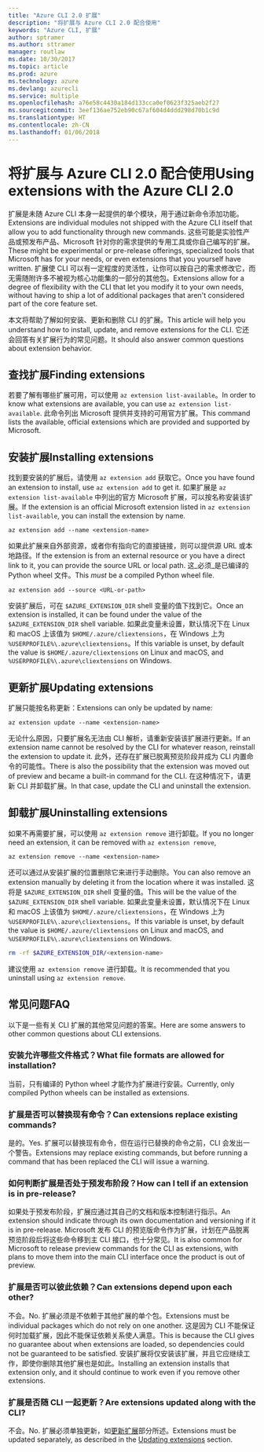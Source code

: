 ```yaml
---
title: "Azure CLI 2.0 扩展"
description: "将扩展与 Azure CLI 2.0 配合使用"
keywords: "Azure CLI, 扩展"
author: sptramer
ms.author: sttramer
manager: routlaw
ms.date: 10/30/2017
ms.topic: article
ms.prod: azure
ms.technology: azure
ms.devlang: azurecli
ms.service: multiple
ms.openlocfilehash: a76e58c4430a184d133cca0ef0623f325aeb2f27
ms.sourcegitcommit: 3eef136ae752eb90c67af604d4ddd298d70b1c9d
ms.translationtype: HT
ms.contentlocale: zh-CN
ms.lasthandoff: 01/06/2018
---
```

# <a name="using-extensions-with-the-azure-cli-20"></a><span data-ttu-id="d8944-104">将扩展与 Azure CLI 2.0 配合使用</span><span class="sxs-lookup"><span data-stu-id="d8944-104">Using extensions with the Azure CLI 2.0</span></span>

<span data-ttu-id="d8944-105">扩展是未随 Azure CLI 本身一起提供的单个模块，用于通过新命令添加功能。</span><span class="sxs-lookup"><span data-stu-id="d8944-105">Extensions are individual modules not shipped with the Azure CLI itself that allow you to add functionality through new commands.</span></span> <span data-ttu-id="d8944-106">这些可能是实验性产品或预发布产品、Microsoft 针对你的需求提供的专用工具或你自己编写的扩展。</span><span class="sxs-lookup"><span data-stu-id="d8944-106">These might be experimental or pre-release offerings, specialized tools that Microsoft has for your needs, or even extensions that you yourself have written.</span></span> <span data-ttu-id="d8944-107">扩展使 CLI 可以有一定程度的灵活性，让你可以按自己的需求修改它，而无需随附许多不被视为核心功能集的一部分的其他包。</span><span class="sxs-lookup"><span data-stu-id="d8944-107">Extensions allow for a degree of flexibility with the CLI that let you modify it to your own needs, without having to ship a lot of additional packages that aren't considered part of the core feature set.</span></span>

<span data-ttu-id="d8944-108">本文将帮助了解如何安装、更新和删除 CLI 的扩展。</span><span class="sxs-lookup"><span data-stu-id="d8944-108">This article will help you understand how to install, update, and remove extensions for the CLI.</span></span> <span data-ttu-id="d8944-109">它还会回答有关扩展行为的常见问题。</span><span class="sxs-lookup"><span data-stu-id="d8944-109">It should also answer common questions about extension behavior.</span></span>

## <a name="finding-extensions"></a><span data-ttu-id="d8944-110">查找扩展</span><span class="sxs-lookup"><span data-stu-id="d8944-110">Finding extensions</span></span>

<span data-ttu-id="d8944-111">若要了解有哪些扩展可用，可以使用 `az extension list-available`。</span><span class="sxs-lookup"><span data-stu-id="d8944-111">In order to know what extensions are available, you can use `az extension list-available`.</span></span> <span data-ttu-id="d8944-112">此命令列出 Microsoft 提供并支持的可用官方扩展。</span><span class="sxs-lookup"><span data-stu-id="d8944-112">This command lists the available, official extensions which are provided and supported by Microsoft.</span></span>

## <a name="installing-extensions"></a><span data-ttu-id="d8944-113">安装扩展</span><span class="sxs-lookup"><span data-stu-id="d8944-113">Installing extensions</span></span>

<span data-ttu-id="d8944-114">找到要安装的扩展后，请使用 `az extension add` 获取它。</span><span class="sxs-lookup"><span data-stu-id="d8944-114">Once you have found an extension to install, use `az extension add` to get it.</span></span> <span data-ttu-id="d8944-115">如果扩展是 `az extension list-available` 中列出的官方 Microsoft 扩展，可以按名称安装该扩展。</span><span class="sxs-lookup"><span data-stu-id="d8944-115">If the extension is an official Microsoft extension listed in `az extension list-available`, you can install the extension by name.</span></span>

```azurecli
az extension add --name <extension-name>
```

<span data-ttu-id="d8944-116">如果此扩展来自外部资源，或者你有指向它的直接链接，则可以提供源 URL 或本地路径。</span><span class="sxs-lookup"><span data-stu-id="d8944-116">If the extension is from an external resource or you have a direct link to it, you can provide the source URL or local path.</span></span> <span data-ttu-id="d8944-117">这_必须_是已编译的 Python wheel 文件。</span><span class="sxs-lookup"><span data-stu-id="d8944-117">This _must_ be a compiled Python wheel file.</span></span>

```azurecli
az extension add --source <URL-or-path>
```

<span data-ttu-id="d8944-118">安装扩展后，可在 `$AZURE_EXTENSION_DIR` shell 变量的值下找到它。</span><span class="sxs-lookup"><span data-stu-id="d8944-118">Once an extension is installed, it can be found under the value of the `$AZURE_EXTENSION_DIR` shell variable.</span></span> <span data-ttu-id="d8944-119">如果此变量未设置，默认情况下在 Linux 和 macOS 上该值为 `$HOME/.azure/cliextensions`，在 Windows 上为 `%USERPROFILE%\.azure\cliextensions`。</span><span class="sxs-lookup"><span data-stu-id="d8944-119">If this variable is unset, by default the value is `$HOME/.azure/cliextensions` on Linux and macOS, and `%USERPROFILE%\.azure\cliextensions` on Windows.</span></span>

## <a name="updating-extensions"></a><span data-ttu-id="d8944-120">更新扩展</span><span class="sxs-lookup"><span data-stu-id="d8944-120">Updating extensions</span></span>

<span data-ttu-id="d8944-121">扩展只能按名称更新：</span><span class="sxs-lookup"><span data-stu-id="d8944-121">Extensions can only be updated by name:</span></span>

```azurecli
az extension update --name <extension-name>
```

<span data-ttu-id="d8944-122">无论什么原因，只要扩展名无法由 CLI 解析，请重新安装该扩展进行更新。</span><span class="sxs-lookup"><span data-stu-id="d8944-122">If an extension name cannot be resolved by the CLI for whatever reason, reinstall the extension to update it.</span></span> <span data-ttu-id="d8944-123">此外，还存在扩展已脱离预览阶段并成为 CLI 内置命令的可能性。</span><span class="sxs-lookup"><span data-stu-id="d8944-123">There is also the possibility that the extension was moved out of preview and became a built-in command for the CLI.</span></span> <span data-ttu-id="d8944-124">在这种情况下，请更新 CLI 并卸载扩展。</span><span class="sxs-lookup"><span data-stu-id="d8944-124">In that case, update the CLI and uninstall the extension.</span></span>

## <a name="uninstalling-extensions"></a><span data-ttu-id="d8944-125">卸载扩展</span><span class="sxs-lookup"><span data-stu-id="d8944-125">Uninstalling extensions</span></span>

<span data-ttu-id="d8944-126">如果不再需要扩展，可以使用 `az extension remove` 进行卸载。</span><span class="sxs-lookup"><span data-stu-id="d8944-126">If you no longer need an extension, it can be removed with `az extension remove`,</span></span>

```azurecli
az extension remove --name <extension-name>
```

<span data-ttu-id="d8944-127">还可以通过从安装扩展的位置删除它来进行手动删除。</span><span class="sxs-lookup"><span data-stu-id="d8944-127">You can also remove an extension manually by deleting it from the location where it was installed.</span></span> <span data-ttu-id="d8944-128">这将是 `$AZURE_EXTENSION_DIR` shell 变量的值。</span><span class="sxs-lookup"><span data-stu-id="d8944-128">This will be the value of the `$AZURE_EXTENSION_DIR` shell variable.</span></span> <span data-ttu-id="d8944-129">如果此变量未设置，默认情况下在 Linux 和 macOS 上该值为 `$HOME/.azure/cliextensions`，在 Windows 上为 `%USERPROFILE%\.azure\cliextensions`。</span><span class="sxs-lookup"><span data-stu-id="d8944-129">If this variable is unset, by default the value is `$HOME/.azure/cliextensions` on Linux and macOS, and `%USERPROFILE%\.azure\cliextensions` on Windows.</span></span>

```bash
rm -rf $AZURE_EXTENSION_DIR/<extension-name>
```

<span data-ttu-id="d8944-130">建议使用 `az extension remove` 进行卸载。</span><span class="sxs-lookup"><span data-stu-id="d8944-130">It is recommended that you uninstall using `az extension remove`.</span></span>

## <a name="faq"></a><span data-ttu-id="d8944-131">常见问题</span><span class="sxs-lookup"><span data-stu-id="d8944-131">FAQ</span></span>

<span data-ttu-id="d8944-132">以下是一些有关 CLI 扩展的其他常见问题的答案。</span><span class="sxs-lookup"><span data-stu-id="d8944-132">Here are some answers to other common questions about CLI extensions.</span></span>

### <a name="what-file-formats-are-allowed-for-installation"></a><span data-ttu-id="d8944-133">安装允许哪些文件格式？</span><span class="sxs-lookup"><span data-stu-id="d8944-133">What file formats are allowed for installation?</span></span>

<span data-ttu-id="d8944-134">当前，只有编译的 Python wheel 才能作为扩展进行安装。</span><span class="sxs-lookup"><span data-stu-id="d8944-134">Currently, only compiled Python wheels can be installed as extensions.</span></span>

### <a name="can-extensions-replace-existing-commands"></a><span data-ttu-id="d8944-135">扩展是否可以替换现有命令？</span><span class="sxs-lookup"><span data-stu-id="d8944-135">Can extensions replace existing commands?</span></span>

<span data-ttu-id="d8944-136">是的。</span><span class="sxs-lookup"><span data-stu-id="d8944-136">Yes.</span></span> <span data-ttu-id="d8944-137">扩展可以替换现有命令，但在运行已替换的命令之前，CLI 会发出一个警告。</span><span class="sxs-lookup"><span data-stu-id="d8944-137">Extensions may replace existing commands, but before running a command that has been replaced the CLI will issue a warning.</span></span>

### <a name="how-can-i-tell-if-an-extension-is-in-pre-release"></a><span data-ttu-id="d8944-138">如何判断扩展是否处于预发布阶段？</span><span class="sxs-lookup"><span data-stu-id="d8944-138">How can I tell if an extension is in pre-release?</span></span>

<span data-ttu-id="d8944-139">如果处于预发布阶段，扩展应通过其自己的文档和版本控制进行指示。</span><span class="sxs-lookup"><span data-stu-id="d8944-139">An extension should indicate through its own documentation and versioning if it is in pre-release.</span></span> <span data-ttu-id="d8944-140">Microsoft 发布 CLI 的预览版命令作为扩展，计划在产品脱离预览阶段后将这些命令移到主 CLI 接口，也十分常见。</span><span class="sxs-lookup"><span data-stu-id="d8944-140">It is also common for Microsoft to release preview commands for the CLI as extensions, with plans to move them into the main CLI interface once the product is out of preview.</span></span>

### <a name="can-extensions-depend-upon-each-other"></a><span data-ttu-id="d8944-141">扩展是否可以彼此依赖？</span><span class="sxs-lookup"><span data-stu-id="d8944-141">Can extensions depend upon each other?</span></span>

<span data-ttu-id="d8944-142">不会。</span><span class="sxs-lookup"><span data-stu-id="d8944-142">No.</span></span> <span data-ttu-id="d8944-143">扩展必须是不依赖于其他扩展的单个包。</span><span class="sxs-lookup"><span data-stu-id="d8944-143">Extensions must be individual packages which do not rely on one another.</span></span> <span data-ttu-id="d8944-144">这是因为 CLI 不能保证何时加载扩展，因此不能保证依赖关系使人满意。</span><span class="sxs-lookup"><span data-stu-id="d8944-144">This is because the CLI gives no guarantee about when extensions are loaded, so dependencies could not be guaranteed to be satisfied.</span></span> <span data-ttu-id="d8944-145">安装扩展将仅安装该扩展，并且它应继续工作，即使你删除其他扩展也是如此。</span><span class="sxs-lookup"><span data-stu-id="d8944-145">Installing an extension installs that extension only, and it should continue to work even if you remove other extensions.</span></span>

### <a name="are-extensions-updated-along-with-the-cli"></a><span data-ttu-id="d8944-146">扩展是否随 CLI 一起更新？</span><span class="sxs-lookup"><span data-stu-id="d8944-146">Are extensions updated along with the CLI?</span></span>

<span data-ttu-id="d8944-147">不会。</span><span class="sxs-lookup"><span data-stu-id="d8944-147">No.</span></span> <span data-ttu-id="d8944-148">扩展必须单独更新，如[更新扩展](#updating-extensions)部分所述。</span><span class="sxs-lookup"><span data-stu-id="d8944-148">Extensions must be updated separately, as described in the [Updating extensions](#updating-extensions) section.</span></span>
